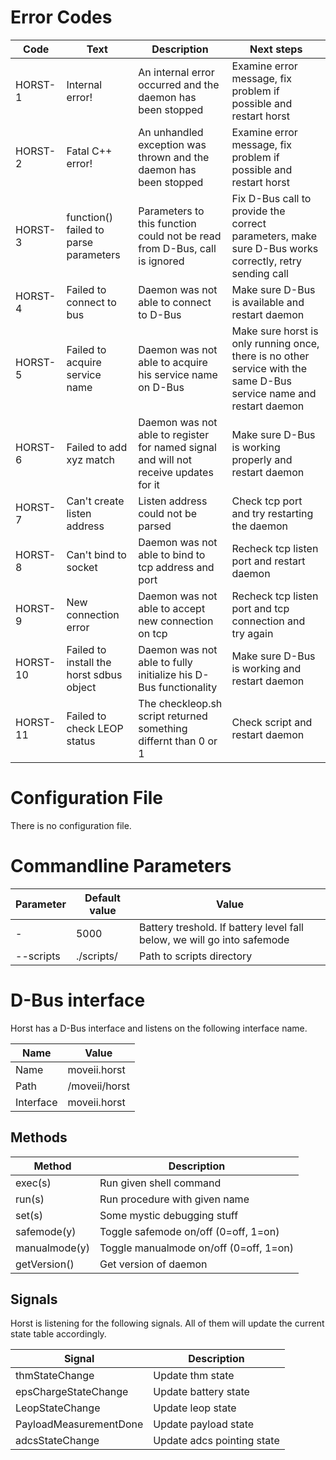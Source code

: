 Error Codes
===========

|   Code   |      Text      |  Description  | Next steps |
|----------|----------------|---------------|------------|
| HORST-1 | Internal error! | An internal error occurred and the daemon has been stopped | Examine error message, fix problem if possible and restart horst |
| HORST-2 | Fatal C++ error! | An unhandled exception was thrown and the daemon has been stopped | Examine error message, fix problem if possible and restart horst |
| HORST-3 | function() failed to parse parameters | Parameters to this function could not be read from D-Bus, call is ignored | Fix D-Bus call to provide the correct parameters, make sure D-Bus works correctly, retry sending call |
| HORST-4 | Failed to connect to bus | Daemon was not able to connect to D-Bus | Make sure D-Bus is available and restart daemon |
| HORST-5 | Failed to acquire service name | Daemon was not able to acquire his service name on D-Bus | Make sure horst is only running once, there is no other service with the same D-Bus service name and restart daemon |
| HORST-6 | Failed to add xyz match | Daemon was not able to register for named signal and will not receive updates for it | Make sure D-Bus is working properly and restart daemon |
| HORST-7 | Can't create listen address | Listen address could not be parsed | Check tcp port and try restarting the daemon |
| HORST-8 | Can't bind to socket | Daemon was not able to bind to tcp address and port | Recheck tcp listen port and restart daemon |
| HORST-9 | New connection error | Daemon was not able to accept new connection on tcp | Recheck tcp listen port and tcp connection and try again |
| HORST-10 | Failed to install the horst sdbus object | Daemon was not able to fully initialize his D-Bus functionality | Make sure D-Bus is working and restart daemon |
| HORST-11 | Failed to check LEOP status | The checkleop.sh script returned something differnt than 0 or 1 | Check script and restart daemon |

Configuration File
==================

There is no configuration file.

Commandline Parameters
=======================

| Parameter        | Default value | Value |
|------------------|---------------|-------|
| -                | 5000          | Battery treshold. If battery level fall below, we will go into safemode |
| --scripts <path> | ./scripts/    | Path to scripts directory |

D-Bus interface
===============

Horst has a D-Bus interface and listens on the following interface name.

| Name      | Value            |
|-----------|------------------|
| Name      | moveii.horst     |
| Path      | /moveii/horst    |
| Interface | moveii.horst     |

Methods
-------

| Method    | Description   |
|-----------|---------------|
| exec(s) | Run given shell command |
| run(s) | Run procedure with given name |
| set(s) | Some mystic debugging stuff |
| safemode(y) | Toggle safemode on/off (0=off, 1=on) |
| manualmode(y) | Toggle manualmode on/off (0=off, 1=on) |
| getVersion() | Get version of daemon |

Signals
-------

Horst is listening for the following signals. All of them will update the
current state table accordingly.

| Signal    | Description   |
|-----------|---------------|
| thmStateChange | Update thm state |
| epsChargeStateChange | Update battery state |
| LeopStateChange | Update leop state |
| PayloadMeasurementDone | Update payload state |
| adcsStateChange | Update adcs pointing state |
